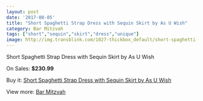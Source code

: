 ```yaml
---
layout: post
date: '2017-08-05'
title: "Short Spaghetti Strap Dress with Sequin Skirt by As U Wish"
category: Bar Mitzvah
tags: ["short","sequin","skirt","dress","unique"]
image: http://img.transblink.com/1027-thickbox_default/short-spaghetti-strap-dress-with-sequin-skirt-by-as-u-wish.jpg
---
```

Short Spaghetti Strap Dress with Sequin Skirt by As U Wish

On Sales: **$230.99**
<a href="https://www.transblink.com/en/bar-mitzvah/298-short-spaghetti-strap-dress-with-sequin-skirt-by-as-u-wish.html"><amp-img layout="responsive" width="600" height="600" src="//img.transblink.com/1027-thickbox_default/short-spaghetti-strap-dress-with-sequin-skirt-by-as-u-wish.jpg" alt="Short Spaghetti Strap Dress with Sequin Skirt by As U Wish 0" /></a>
<a href="https://www.transblink.com/en/bar-mitzvah/298-short-spaghetti-strap-dress-with-sequin-skirt-by-as-u-wish.html"><amp-img layout="responsive" width="600" height="600" src="//img.transblink.com/1029-thickbox_default/short-spaghetti-strap-dress-with-sequin-skirt-by-as-u-wish.jpg" alt="Short Spaghetti Strap Dress with Sequin Skirt by As U Wish 1" /></a>
<a href="https://www.transblink.com/en/bar-mitzvah/298-short-spaghetti-strap-dress-with-sequin-skirt-by-as-u-wish.html"><amp-img layout="responsive" width="600" height="600" src="//img.transblink.com/1028-thickbox_default/short-spaghetti-strap-dress-with-sequin-skirt-by-as-u-wish.jpg" alt="Short Spaghetti Strap Dress with Sequin Skirt by As U Wish 2" /></a>

Buy it: [Short Spaghetti Strap Dress with Sequin Skirt by As U Wish](https://www.transblink.com/en/bar-mitzvah/298-short-spaghetti-strap-dress-with-sequin-skirt-by-as-u-wish.html "Short Spaghetti Strap Dress with Sequin Skirt by As U Wish")

View more: [Bar Mitzvah](https://www.transblink.com/en/2-bar-mitzvah "Bar Mitzvah")